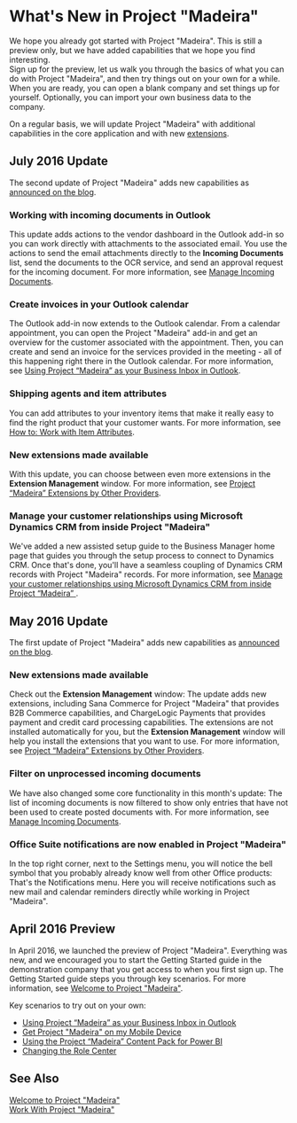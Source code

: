 <properties
	pageTitle="What's New in Project “Madeira”| Project “Madeira”"
    description="What's New" 
	services="project-madeira" 
	documentationCenter=""
	authors="edupont04"/>
<tags
    ms.service="project-madeira"
    ms.topic="get-started-article"
    ms.devlang="na"
    ms.tgt_pltfrm="na"
    ms.workload="na"
    ms.date="07/04/2016"
    ms.author="edupont04" />
    
# What's New in Project "Madeira" 
We hope you already got started with Project "Madeira". This is still a preview only, but we have added capabilities that we hope you find interesting.  
Sign up for the preview, let us walk you through the basics of what you can do with Project "Madeira", and then try things out on your own for a while. When you are ready, you can open a blank company and set things up for yourself. Optionally, you can import your own business data to the company.  
  
On a regular basis, we will update Project "Madeira" with additional capabilities in the core application and with new [extensions](ui-extensions.md). 
  
## July 2016 Update
The second update of Project "Madeira" adds new capabilities as [announced on the blog](https://madeira.microsoft.com/blog/2016-july-update).  
  
### Working with incoming documents in Outlook
This update adds actions to the vendor dashboard in the Outlook add-in so you can work directly with attachments to the associated email. You use the actions to send the email attachments directly to the **Incoming Documents** list, send the documents to the OCR service, and send an approval request for the incoming document. For more information, see [Manage Incoming Documents](across-income-documents.md).

### Create invoices in your Outlook calendar
The Outlook add-in now extends to the Outlook calendar. From a calendar appointment, you can open the Project "Madeira" add-in and get an overview for the customer associated with the appointment. Then, you can create and send an invoice for the services provided in the meeting - all of this happening right there in the Outlook calendar. For more information, see [Using Project “Madeira” as your Business Inbox in Outlook](madeira-outlook.md).  
  
### Shipping agents and item attributes
You can add attributes to your inventory items that make it really easy to find the right product that your customer wants. For more information, see [How to: Work with Item Attributes](inventory-how-work-item-attributes.md).  
  
### New extensions made available
With this update, you can choose between even more extensions in the **Extension Management** window.
For more information, see [Project “Madeira” Extensions by Other Providers](ui-extensions-other.md).  
  
### Manage your customer relationships using Microsoft Dynamics CRM from inside Project "Madeira"
We've added a new assisted setup guide to the Business Manager home page that guides you through the setup process to connect to Dynamics CRM. Once that's done, you'll have a seamless coupling of Dynamics CRM records with Project "Madeira" records. For more information, see [Manage your customer relationships using Microsoft Dynamics CRM from inside Project “Madeira” ](marketing-integrate-dynamicscrm.md).
  
## May 2016 Update
The first update of Project "Madeira" adds new capabilities as [announced on the blog](https://madeira.microsoft.com/blog/2016-may-update).  

### New extensions made available
Check out the **Extension Management** window: The update adds new extensions, including Sana Commerce for Project "Madeira" that provides B2B Commerce capabilities, and ChargeLogic Payments that provides payment and credit card processing capabilities. The extensions are not installed automatically for you, but the **Extension Management** window will help you install the extensions that you want to use. For more information, see [Project “Madeira” Extensions by Other Providers](ui-extensions-other.md).  
  
### Filter on unprocessed incoming documents
We have also changed some core functionality in this month's update: The list of incoming documents is now filtered to show only entries that have not been used to create posted documents with. For more information, see [Manage Incoming Documents](across-income-documents.md).  

### Office Suite notifications are now enabled in Project "Madeira"
In the top right corner, next to the Settings menu, you will notice the bell symbol that you probably already know well from other Office products: That's the Notifications menu. Here you will receive notifications such as new mail and calendar reminders directly while working in Project "Madeira".  
  
## April 2016 Preview
In April 2016, we launched the preview of Project "Madeira". Everything was new, and we encouraged you to start the Getting Started guide in the demonstration company that you get access to when you first sign up. The Getting Started guide steps you through key scenarios. For more information, see [Welcome to Project "Madeira"](madeira-get-started.md).  
  
Key scenarios to try out on your own:  

- [Using Project “Madeira” as your Business Inbox in Outlook](madeira-no-outlook.md)  
- [Get Project "Madeira" on my Mobile Device](install-mobile-app.md)  
- [Using the Project “Madeira” Content Pack for Power BI](madeira-powerbi.md)  
- [Changing the Role Center](change-role.md)  
  


## See Also
[Welcome to Project "Madeira"](madeira-get-started.md)  
[Work With Project "Madeira"](ui-work-product.md)  

